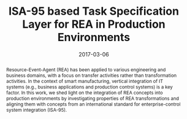 ---
abstract: Resource-Event-Agent (REA) has been applied to various engineering and business
  domains, with a focus on transfer activities rather than transformation activities.
  In the context of smart manufacturing, vertical integration of IT systems (e.g.,
  business applications and production control systems) is a key factor. In this work,
  we shed light on the integration of REA concepts into production environments by
  investigating properties of REA transformations and aligning them with concepts
  from an international standard for enterprise-control system integration (ISA-95).
authors:
- Bernhard Wally
- Christian Huemer
- Alexandra Mazak
date: '2017-03-06'
featured: false
publication_types:
- '0'
publishDate: '2017-03-06'
title: ISA-95 based Task Specification Layer for REA in Production Environments
url_pdf: ''
---